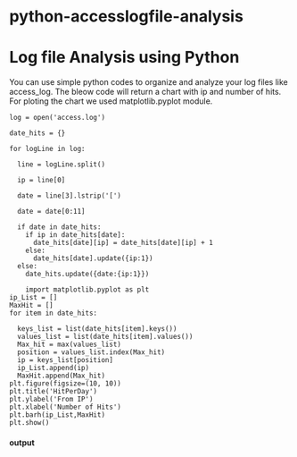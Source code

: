 # python-accesslogfile-analysis
# Log file Analysis using Python
You can use simple python codes to organize and analyze your log files like access_log. The bleow code will return a chart with ip and number of hits. For ploting the chart we used  matplotlib.pyplot module.
```
log = open('access.log')

date_hits = {}

for logLine in log:

  line = logLine.split()

  ip = line[0]

  date = line[3].lstrip('[')

  date = date[0:11]
   
  if date in date_hits:
    if ip in date_hits[date]:
      date_hits[date][ip] = date_hits[date][ip] + 1
    else:
      date_hits[date].update({ip:1})
  else:
    date_hits.update({date:{ip:1}})
```
```
    import matplotlib.pyplot as plt
ip_List = []
MaxHit = []
for item in date_hits:
  
  keys_list = list(date_hits[item].keys())
  values_list = list(date_hits[item].values())
  Max_hit = max(values_list)
  position = values_list.index(Max_hit)
  ip = keys_list[position]
  ip_List.append(ip)
  MaxHit.append(Max_hit)
plt.figure(figsize=(10, 10))
plt.title('HitPerDay')
plt.ylabel('From IP')
plt.xlabel('Number of Hits')
plt.barh(ip_List,MaxHit)
plt.show()
```
#### output
